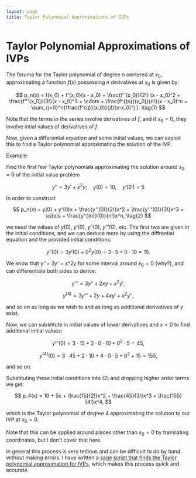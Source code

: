 ```yaml
---
layout: page
title: Taylor Polynomial Approximations of IVPs
---
```


# Taylor Polynomial Approximations of IVPs

The foruma for the Taylor polynomial of degree $n$ centered at $x_0$, approximating a function $f(x)$ possessing $n$ derivatives at $x_0$ is given by:


$$ p_n(x) = f(x_0) + f'(x_0)(x - x_0) + \frac{f''(x_0)}{2!} (x - x_0)^2 + \frac{f'''(x_0)}{3!}(x - x_0)^3 + \cdots + \frac{f^{(n)}(x_0)}{n!}(x - x_0)^n = \sum_{j=0}^n{\frac{f^{(j)}(x_0)}{j!}(x-x_0)^j }.  \tag{1} $$


Note that the terms in the series involve derivatives of $f$, and if $x_0 = 0$, they involve intial values of derivatives of $f$.


Now, given a differential equation and some initial values, we can exploit this to find a Taylor polynomial approximating the solution of the IVP.


Example:

Find the first few Taylor polynomials approximating the solution around $x_0 = 0$ of the initial value problem


$$ y'' = 3y' + x^2y; \quad y(0) = 10, \quad y'(0') = 5 $$

In order to construct

$$ p_n(x) = y(0) + y'(0)x + \frac{y''(0)}{2!}x^2 + \frac{y'''(0)}{3!}x^3 + \cdots + \frac{y^{(n)}(0)}{n!}x^n, \tag{2} $$

we need the values of $y(0)$, $y'(0)$, $y''(0)$, $y'''(0),$ etc. The first two are given in the initial conditions, and we can deduce more by using the diffrential equation and the provided initial conditions:


$$ y''(0) = 3y'(0) + 0^2y(0) = 3 \cdot 5 + 0 \cdot 10 = 15. $$

We know that y''= 3y' = x^2y for some interval around $x_0 = 0$ (why?), and can differentiate both sides to derive:

$$ y''' = 3y'' + 2xy + x^2y', $$

$$ y^{(4)} = 3y''' + 2y + 4xy' + x^2y'', $$

and so on as long as we wish to and as long as additional derivatives of $y$ exist.


Now, we can substitute in initial values of lower derivatives and $x=0$ to find additional initial values:

$$ y'''(0) = 3 \cdot 15 + 2 \cdot 0 \cdot 10 + 0^2 \cdot 5 = 45, $$

$$ y^{(4)}(0) = 3 \cdot 45 + 2 \cdot 10 + 4 \cdot 0 \cdot 5 + 0^2 + 15 = 155, $$

and so on.

Substituting these initial conditions into (2) and dropping higher order terms we get:


$$ p_4(x) = 10 + 5x + \frac{15}{2!}x^2 + \frac{45}{3!}x^3 + \frac{155}{4!}x^4, $$

which is the Taylor polynomial of degree 4 approximating the solution to our IVP at $x_0 = 0$.

Note that this can be applied around places other than $x_0 = 0$ by translating coordinates, but I don't cover that here.

In general this process is very tedious and can be difficult to do by hand without making errors. I have written a [sage script that finds the Taylor polynomial approximation for IVPs](https://github.com/jhobbs/mathnotes/blob/main/scripts/taylor_series_approx.sage), which makes this process quick and accurate.